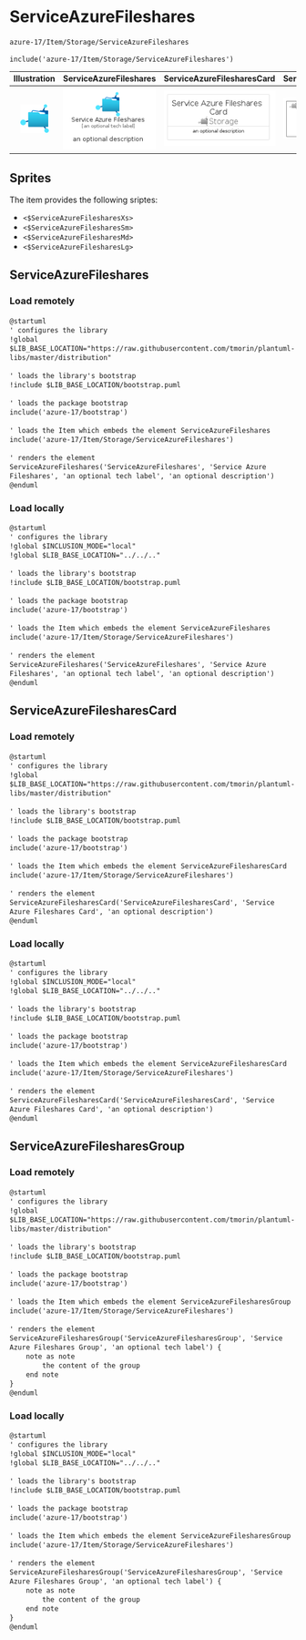 # ServiceAzureFileshares


```text
azure-17/Item/Storage/ServiceAzureFileshares
```

```text
include('azure-17/Item/Storage/ServiceAzureFileshares')
```



| Illustration | ServiceAzureFileshares | ServiceAzureFilesharesCard | ServiceAzureFilesharesGroup |
| :---: | :---: | :---: | :---: |
| ![illustration for Illustration](../../../azure-17/Item/Storage/ServiceAzureFileshares.png) | ![illustration for ServiceAzureFileshares](../../../azure-17/Item/Storage/ServiceAzureFileshares.Local.png) | ![illustration for ServiceAzureFilesharesCard](../../../azure-17/Item/Storage/ServiceAzureFilesharesCard.Local.png) | ![illustration for ServiceAzureFilesharesGroup](../../../azure-17/Item/Storage/ServiceAzureFilesharesGroup.Local.png) |



## Sprites
The item provides the following sriptes:

- `<$ServiceAzureFilesharesXs>`
- `<$ServiceAzureFilesharesSm>`
- `<$ServiceAzureFilesharesMd>`
- `<$ServiceAzureFilesharesLg>`





## ServiceAzureFileshares

### Load remotely
```plantuml
@startuml
' configures the library
!global $LIB_BASE_LOCATION="https://raw.githubusercontent.com/tmorin/plantuml-libs/master/distribution"

' loads the library's bootstrap
!include $LIB_BASE_LOCATION/bootstrap.puml

' loads the package bootstrap
include('azure-17/bootstrap')

' loads the Item which embeds the element ServiceAzureFileshares
include('azure-17/Item/Storage/ServiceAzureFileshares')

' renders the element
ServiceAzureFileshares('ServiceAzureFileshares', 'Service Azure Fileshares', 'an optional tech label', 'an optional description')
@enduml
```

### Load locally
```plantuml
@startuml
' configures the library
!global $INCLUSION_MODE="local"
!global $LIB_BASE_LOCATION="../../.."

' loads the library's bootstrap
!include $LIB_BASE_LOCATION/bootstrap.puml

' loads the package bootstrap
include('azure-17/bootstrap')

' loads the Item which embeds the element ServiceAzureFileshares
include('azure-17/Item/Storage/ServiceAzureFileshares')

' renders the element
ServiceAzureFileshares('ServiceAzureFileshares', 'Service Azure Fileshares', 'an optional tech label', 'an optional description')
@enduml
```

## ServiceAzureFilesharesCard

### Load remotely
```plantuml
@startuml
' configures the library
!global $LIB_BASE_LOCATION="https://raw.githubusercontent.com/tmorin/plantuml-libs/master/distribution"

' loads the library's bootstrap
!include $LIB_BASE_LOCATION/bootstrap.puml

' loads the package bootstrap
include('azure-17/bootstrap')

' loads the Item which embeds the element ServiceAzureFilesharesCard
include('azure-17/Item/Storage/ServiceAzureFileshares')

' renders the element
ServiceAzureFilesharesCard('ServiceAzureFilesharesCard', 'Service Azure Fileshares Card', 'an optional description')
@enduml
```

### Load locally
```plantuml
@startuml
' configures the library
!global $INCLUSION_MODE="local"
!global $LIB_BASE_LOCATION="../../.."

' loads the library's bootstrap
!include $LIB_BASE_LOCATION/bootstrap.puml

' loads the package bootstrap
include('azure-17/bootstrap')

' loads the Item which embeds the element ServiceAzureFilesharesCard
include('azure-17/Item/Storage/ServiceAzureFileshares')

' renders the element
ServiceAzureFilesharesCard('ServiceAzureFilesharesCard', 'Service Azure Fileshares Card', 'an optional description')
@enduml
```

## ServiceAzureFilesharesGroup

### Load remotely
```plantuml
@startuml
' configures the library
!global $LIB_BASE_LOCATION="https://raw.githubusercontent.com/tmorin/plantuml-libs/master/distribution"

' loads the library's bootstrap
!include $LIB_BASE_LOCATION/bootstrap.puml

' loads the package bootstrap
include('azure-17/bootstrap')

' loads the Item which embeds the element ServiceAzureFilesharesGroup
include('azure-17/Item/Storage/ServiceAzureFileshares')

' renders the element
ServiceAzureFilesharesGroup('ServiceAzureFilesharesGroup', 'Service Azure Fileshares Group', 'an optional tech label') {
    note as note
        the content of the group
    end note
}
@enduml
```

### Load locally
```plantuml
@startuml
' configures the library
!global $INCLUSION_MODE="local"
!global $LIB_BASE_LOCATION="../../.."

' loads the library's bootstrap
!include $LIB_BASE_LOCATION/bootstrap.puml

' loads the package bootstrap
include('azure-17/bootstrap')

' loads the Item which embeds the element ServiceAzureFilesharesGroup
include('azure-17/Item/Storage/ServiceAzureFileshares')

' renders the element
ServiceAzureFilesharesGroup('ServiceAzureFilesharesGroup', 'Service Azure Fileshares Group', 'an optional tech label') {
    note as note
        the content of the group
    end note
}
@enduml
```

